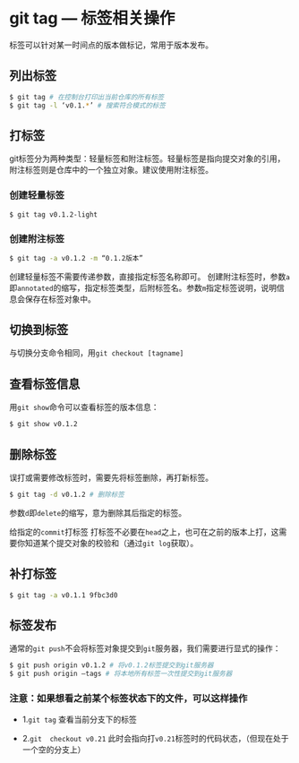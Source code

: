 #  git tag — 标签相关操作

标签可以针对某一时间点的版本做标记，常用于版本发布。

## 列出标签
```bash
$ git tag # 在控制台打印出当前仓库的所有标签
$ git tag -l ‘v0.1.*’ # 搜索符合模式的标签
```

## 打标签

git标签分为两种类型：轻量标签和附注标签。轻量标签是指向提交对象的引用，附注标签则是仓库中的一个独立对象。建议使用附注标签。
###  创建轻量标签

```bash
$ git tag v0.1.2-light
```

### 创建附注标签

```bash
$ git tag -a v0.1.2 -m “0.1.2版本”
```

创建轻量标签不需要传递参数，直接指定标签名称即可。
创建附注标签时，参数`a`即`annotated`的缩写，指定标签类型，后附标签名。参数`m`指定标签说明，说明信息会保存在标签对象中。

## 切换到标签
与切换分支命令相同，用`git checkout [tagname]`

## 查看标签信息

用`git show`命令可以查看标签的版本信息：

```bash
$ git show v0.1.2
```

## 删除标签

误打或需要修改标签时，需要先将标签删除，再打新标签。

```bash
$ git tag -d v0.1.2 # 删除标签
```

参数`d`即`delete`的缩写，意为删除其后指定的标签。

给指定的`commit`打标签
打标签不必要在`head`之上，也可在之前的版本上打，这需要你知道某个提交对象的校验和（通过`git log`获取）。

## 补打标签

```bash
$ git tag -a v0.1.1 9fbc3d0
```

## 标签发布

通常的`git push`不会将标签对象提交到`git`服务器，我们需要进行显式的操作：

```bash
$ git push origin v0.1.2 # 将v0.1.2标签提交到git服务器
$ git push origin –tags # 将本地所有标签一次性提交到git服务器
```

### 注意：如果想看之前某个标签状态下的文件，可以这样操作

- 1.`git tag`   查看当前分支下的标签

- 2.`git  checkout v0.21`   此时会指向打`v0.21`标签时的代码状态，（但现在处于一个空的分支上）

